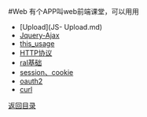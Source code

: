 #Web
有个APP叫web前端课堂，可以用用
* [Upload](JS- Upload.md)
* [Jquery-Ajax](jquery-ajax.md)
* [this_usage](this.md)
* [HTTP协议](HTML-Protocol.md)
* [ral基础](ral.md)
* [session、cookie](http://www.jianshu.com/p/25802021be63)
* [oauth2](https://www.cnblogs.com/charlypage/p/9291377.html)
* [curl](curl.md)

[返回目录](../SUMMARY.md)